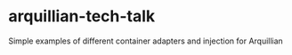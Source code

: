 # arquillian-tech-talk

Simple examples of different container adapters and injection for Arquillian
